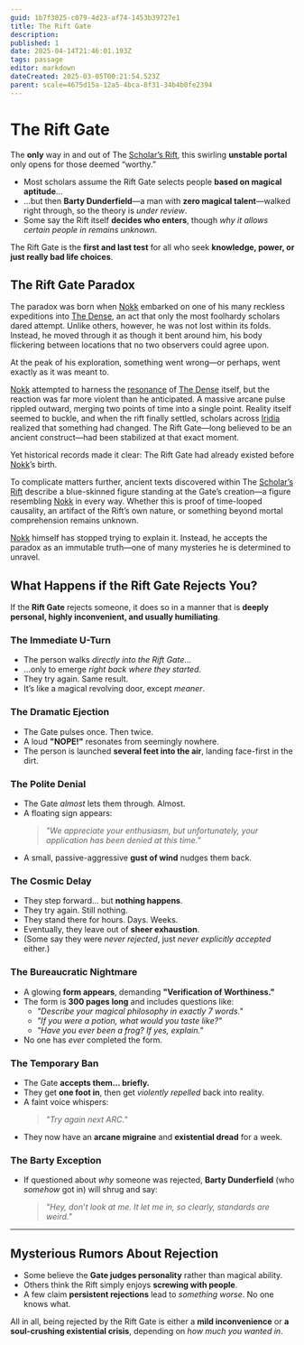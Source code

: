 ```yaml
---
guid: 1b7f3025-c079-4d23-af74-1453b39727e1
title: The Rift Gate
description: 
published: 1
date: 2025-04-14T21:46:01.193Z
tags: passage
editor: markdown
dateCreated: 2025-03-05T00:21:54.523Z
parent: scale=4675d15a-12a5-4bca-8f31-34b4b0fe2394
---
```


# The Rift Gate
The **only** way in and out of The [Scholar’s Rift](/geography/settlement/enclave/scholars-rift/scholars-rift.md), this swirling **unstable portal** only opens for those deemed “worthy.”  

- Most scholars assume the Rift Gate selects people **based on magical aptitude**...  
- ...but then **Barty Dunderfield**—a man with **zero magical talent**—walked right through, so the theory is *under review*.  
- Some say the Rift itself **decides who enters**, though *why it allows certain people in remains unknown*.  

The Rift Gate is the **first and last test** for all who seek **knowledge, power, or just really bad life choices**.  

## The Rift Gate Paradox
The paradox was born when [Nokk](/being/character/nokk.md) embarked on one of his many reckless expeditions into [The Dense](/generated/20250501/the-dense/the-dense.md), an act that only the most foolhardy scholars dared attempt. Unlike others, however, he was not lost within its folds. Instead, he moved through it as though it bent around him, his body flickering between locations that no two observers could agree upon.

At the peak of his exploration, something went wrong—or perhaps, went exactly as it was meant to.

[Nokk](/being/character/nokk.md) attempted to harness the [resonance](/generated/20250501/resonance/resonance.md) of [The Dense](/generated/20250501/the-dense/the-dense.md) itself, but the reaction was far more violent than he anticipated. A massive arcane pulse rippled outward, merging two points of time into a single point. Reality itself seemed to buckle, and when the rift finally settled, scholars across [Iridia](/geography/world/iridia.md) realized that something had changed. The Rift Gate—long believed to be an ancient construct—had been stabilized at that exact moment.

Yet historical records made it clear: The Rift Gate had already existed before [Nokk](/being/character/nokk.md)’s birth.

To complicate matters further, ancient texts discovered within The [Scholar’s Rift](/geography/settlement/enclave/scholars-rift/scholars-rift.md) describe a blue-skinned figure standing at the Gate’s creation—a figure resembling [Nokk](/being/character/nokk.md) in every way. Whether this is proof of time-looped causality, an artifact of the Rift’s own nature, or something beyond mortal comprehension remains unknown.

[Nokk](/being/character/nokk.md) himself has stopped trying to explain it. Instead, he accepts the paradox as an immutable truth—one of many mysteries he is determined to unravel.

## What Happens if the Rift Gate Rejects You?
If the **Rift Gate** rejects someone, it does so in a manner that is **deeply personal, highly inconvenient, and usually humiliating**. 

### The Immediate U-Turn
- The person walks *directly into the Rift Gate*…  
- …only to emerge *right back where they started*.  
- They try again. Same result.  
- It’s like a magical revolving door, except *meaner*.  

### The Dramatic Ejection
- The Gate pulses once. Then twice.  
- A loud **"NOPE!"** resonates from seemingly nowhere.  
- The person is launched **several feet into the air**, landing face-first in the dirt.  

### The Polite Denial
- The Gate *almost* lets them through. Almost.  
- A floating sign appears:  
  > *"We appreciate your enthusiasm, but unfortunately, your application has been denied at this time."*  
- A small, passive-aggressive **gust of wind** nudges them back.  

### The Cosmic Delay
- They step forward... but **nothing happens**.  
- They try again. Still nothing.  
- They stand there for hours. Days. Weeks.  
- Eventually, they leave out of **sheer exhaustion**.  
- (Some say they were *never rejected*, just *never explicitly accepted* either.)  

### The Bureaucratic Nightmare
- A glowing **form appears**, demanding **"Verification of Worthiness."**  
- The form is **300 pages long** and includes questions like:  
  - *"Describe your magical philosophy in exactly 7 words."*  
  - *"If you were a potion, what would you taste like?"*  
  - *"Have you ever been a frog? If yes, explain."*  
- No one has *ever* completed the form.  

### The Temporary Ban
- The Gate **accepts them… briefly.**  
- They get **one foot in**, then get *violently repelled* back into reality.  
- A faint voice whispers:  
  > *"Try again next ARC."*  
- They now have an **arcane migraine** and **existential dread** for a week.  

### The Barty Exception
- If questioned about *why* someone was rejected, **Barty Dunderfield** (who *somehow* got in) will shrug and say:  
  > *"Hey, don’t look at me. It let me in, so clearly, standards are weird."*  

---

## Mysterious Rumors About Rejection
- Some believe the **Gate judges personality** rather than magical ability.  
- Others think the Rift simply enjoys **screwing with people**.  
- A few claim **persistent rejections** lead to *something worse*. No one knows what.  

All in all, being rejected by the Rift Gate is either a **mild inconvenience** or **a soul-crushing existential crisis**, depending on *how much you wanted in*.
